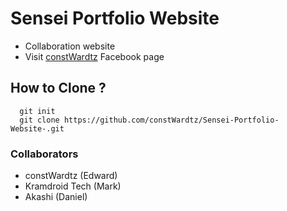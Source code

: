 # Sensei Portfolio Website
- Collaboration website 
- Visit [constWardtz](https://www.facebook.com/constWardtz/) Facebook page 
  
## How to Clone ?  
```
  git init
  git clone https://github.com/constWardtz/Sensei-Portfolio-Website-.git
```

### Collaborators 
 - constWardtz (Edward)
 - Kramdroid Tech (Mark)
 - Akashi (Daniel)

